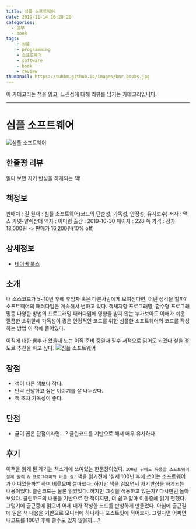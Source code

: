 ```yaml
---
title: 심플 소프트웨어
date: 2019-11-14 20:28:20
categories:
  - 공부
  - book
tags:
    - 심플
    - programming
    - 소프트웨어
    - software
    - book
    - review
thumbnail: https://tuhbm.github.io/images/bnr-books.jpg
---
```

이 카테고리는 책을 읽고, 느낀점에 대해 리뷰를 남기는 카테고리입니다.
*****

# 심플 소프트웨어
![심플 소프트웨어](https://tuhbm.github.io/images/books/simpleSoftware_cover.jpg)


## 한줄평 리뷰
읽다 보면 자기 반성을 하게되는 책!

<!-- more -->
## 책정보
판매처 : 길
원재 : 심플 소프트웨어(코드의 단순성, 가독성, 안정성, 유지보수)
저자 : 맥스 카넷-알렉산더
역자 : 이미령
출간 : 2019-10-30
페이지 : 228 쪽
가격 : 정가 18,000원 -> 판매가 16,200원(10% off)

## 상세정보
- [네이버 북스](https://book.naver.com/bookdb/book_detail.nhn?bid=15653089)

## 소개
내 소스코드가 5~10년 후에 후임자 혹은 다른사람에게 보여진다면, 어떤 생각을 할까? 소프트웨어의 패러다임은 계속해서 변하고 있다.
객체지향 프로그래밍, 함수형 프로그래밍등 다양한 방법의 프로그래밍 패러다임에 영향을 받지 않는 누가보아도 이해가 쉬운 깔끔한
소위말해 가독성이 좋은 안정적인 코드를 위한 심플한 소프트웨어의 코드를 작성하는 방법 이 책에 들어있다.

이직에 대한 뽐뿌가 왔을때 또는 이직 준비 중일때 필수 서적으로 읽어도 되겠다 싶을 정도로 추천을 하고 싶다.
![심플 소프트웨어](https://tuhbm.github.io/images/books/simpleSoftware1.jpg)

## 장점
- 책이 다른 책보다 작다.
- 단락 전달하고 싶은 이야기를 잘 나누었다.
- 책 조차 가독성이 좋다.

## 단점
- 굳이 꼽은 단점이라면....? 클린코드를 기반으로 해서 매우 유사하다. 

## 후기
이책을 읽게 된 계기는 책소개에 쓰여있는 한문장이었다. `100년 뒤에도 유용할 소프트웨어 설계 원칙 & 프로그래머의 바른 길!`
책을 읽기전에 '실제 100년 후에 쓰이는 소프트웨어가 어디있을까?' 하며 비웃으며 설마했다.
하지만 책을 읽으면서 자기반성을 하게되는 내용이었다. 클린코드는 물론 읽었었다. 하지만 그것을 적용하고 있는가? 다시한번 돌아보았다.
클린코드의 내용을 기반으로 한 책이지만, 더 쉽고 얇아 이동중에 읽기 편했다. 그렇기에 출근중에 읽으며 어제 내가 작성한 코드를 반성하게 만들었다.
아침에 출근길에 읽은 책 내용을 기반으로 모니터에 하나하나 포스트잇에 적어보자.
그렇다면 어쩌면 내코드를 100년 후에 쓸수도 있지 않을까....? 

